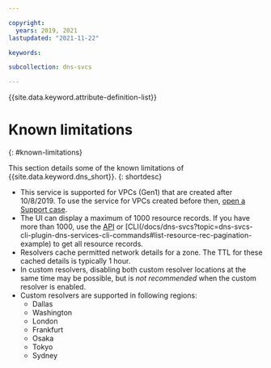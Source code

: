 ```yaml
---

copyright:
  years: 2019, 2021
lastupdated: "2021-11-22"

keywords:

subcollection: dns-svcs

---
```


{{site.data.keyword.attribute-definition-list}}

# Known limitations
{: #known-limitations}

This section details some of the known limitations of {{site.data.keyword.dns_short}}.
{: shortdesc}

* This service is supported for VPCs (Gen1) that are created after 10/8/2019. To use the service for VPCs created before then, [open a Support case](https://www.ibm.com/mysupport/s/createrecord/NewCase).
* The UI can display a maximum of 1000 resource records. If you have more than 1000, use the [API](https://{DomainName}/apidocs/dns-svcs/records#list-resource-records) or [CLI(/docs/dns-svcs?topic=dns-svcs-cli-plugin-dns-services-cli-commands#list-resource-rec-pagination-example) to get all resource records.
* Resolvers cache permitted network details for a zone.  The TTL for these cached details is typically 1 hour.
* In custom resolvers, disabling both custom resolver locations at the same time may be possible, but is _not recommended_ when the custom resolver is enabled.
* Custom resolvers are supported in following regions:
    * Dallas
    * Washington
    * London
    * Frankfurt
    * Osaka
    * Tokyo
    * Sydney
